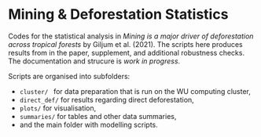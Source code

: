 
# Mining & Deforestation Statistics

Codes for the statistical analysis in *Mining is a major driver of deforestation across tropical forests* by Giljum et al. (2021). The scripts here produces results from in the paper, supplement, and additional robustness checks. The documentation and strucure is *work in progress*.

Scripts are organised into subfolders:

- `cluster/ ` for data preparation that is run on the WU computing cluster,
- `direct_def/` for results regarding direct deforestation,
- `plots/` for visualisation,
- `summaries/` for tables and other data summaries,
- and the main folder with modelling scripts.
